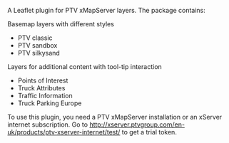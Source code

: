 A Leaflet plugin for PTV xMapServer layers. The package contains:

Basemap layers with different styles
* PTV classic
* PTV sandbox
* PTV silkysand

Layers for additional content with tool-tip interaction
* Points of Interest
* Truck Attributes
* Traffic Information
* Truck Parking Europe

To use this plugin, you need a PTV xMapServer installation or an xServer internet subscription. 
Go to http://xserver.ptvgroup.com/en-uk/products/ptv-xserver-internet/test/ to get a trial token.